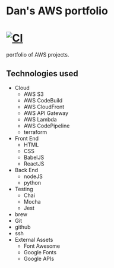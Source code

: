 # Dan's AWS portfolio
# [![CI](https://github.com/ddanf/cloud-portfolio/actions/workflows/blank.yml/badge.svg)](https://github.com/ddanf/cloud-portfolio/actions/workflows/blank.yml)

portfolio of AWS projects.

## Technologies used

* Cloud
  * AWS S3
  * AWS CodeBuild
  * AWS CloudFront
  * AWS API Gateway
  * AWS Lambda
  * AWS CodePipeline
  * terraform
* Front End
  * HTML
  * CSS
  * BabelJS
  * ReactJS
* Back End
  * nodeJS
  * python
* Testing
  * Chai
  * Mocha
  * Jest
* brew
* Git
* github
* ssh
* External Assets
  * Font Awesome
  * Google Fonts
  * Google APIs
